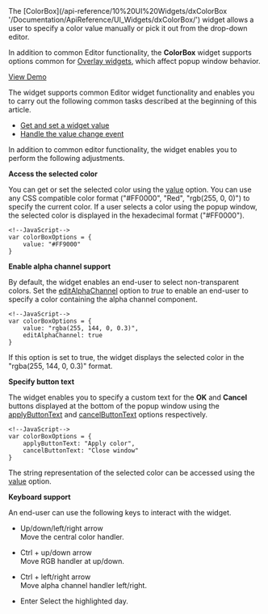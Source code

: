 <article>
The [ColorBox](/api-reference/10%20UI%20Widgets/dxColorBox '/Documentation/ApiReference/UI_Widgets/dxColorBox/') widget allows a user to specify a color value manually or pick it out from the drop-down editor. 

In addition to common Editor functionality, the **ColorBox** widget supports options common for [Overlay widgets](/concepts/10%20UI%20Widgets/10%20UI%20Widget%20Categories/30%20Overlay%20Widgets '/Documentation/Guide/UI_Widgets/UI_Widget_Categories/Overlay_Widgets/'), which affect popup window behavior.

<a href="http://js.devexpress.com/Demos/WidgetsGallery/#demo/editorscolorboxcolorboxcolorbox/" class="button orange small fix-width-155" style="margin-right: 20px;" target="_blank">View Demo</a>

The widget supports common Editor widget functionality and enables you to carry out the following common tasks described at the beginning of this article.

- [Get and set a widget value](/concepts/10%20UI%20Widgets/10%20UI%20Widget%20Categories/20%20Editor%20Widgets/0%20Common%20Tasks/0%20Get%20And%20Set%20a%20Widget%20Value.md '/Documentation/Guide/UI_Widgets/UI_Widget_Categories/Editor_Widgets/#Common_Tasks/Get_And_Set_a_Widget_Value')  
- [Handle the value change event](/concepts/10%20UI%20Widgets/10%20UI%20Widget%20Categories/20%20Editor%20Widgets/0%20Common%20Tasks/1%20Handle%20The%20Value%20Change%20Event.md '/Documentation/Guide/UI_Widgets/UI_Widget_Categories/Editor_Widgets/#Common_Tasks/Handle_The_Value_Change_Event')  

In addition to common editor functionality, the widget enables you to perform the following adjustments.

**Access the selected color**

You can get or set the selected color using the [value](/api-reference/10%20UI%20Widgets/dxColorBox/1%20Configuration/value.md '/Documentation/ApiReference/UI_Widgets/dxColorBox/Configuration/#value') option. You can use any CSS compatible color format ("#FF0000", "Red", "rgb(255, 0, 0)") to specify the current color. If a user selects a color using the popup window, the selected color is displayed in the hexadecimal format ("#FF0000").

    <!--JavaScript-->
    var colorBoxOptions = {
        value: "#FF9000"
    }

**Enable alpha channel support**

By default, the widget enables an end-user to select non-transparent colors. Set the [editAlphaChannel](/api-reference/10%20UI%20Widgets/dxColorBox/1%20Configuration/editAlphaChannel.md '/Documentation/ApiReference/UI_Widgets/dxColorBox/Configuration/#editAlphaChannel') option to *true* to enable an end-user to specify a color containing the alpha channel component.

    <!--JavaScript-->
    var colorBoxOptions = {
        value: "rgba(255, 144, 0, 0.3)",
        editAlphaChannel: true
    }

If this option is set to true, the widget displays the selected color in the "rgba(255, 144, 0, 0.3)" format.

**Specify button text**

The widget enables you to specify a custom text for the **OK** and **Cancel** buttons displayed at the bottom of the popup window using the [applyButtonText](/api-reference/10%20UI%20Widgets/dxColorBox/1%20Configuration/applyButtonText.md '/Documentation/ApiReference/UI_Widgets/dxColorBox/Configuration/#applyButtonText') and [cancelButtonText](/api-reference/10%20UI%20Widgets/dxColorBox/1%20Configuration/cancelButtonText.md '/Documentation/ApiReference/UI_Widgets/dxColorBox/Configuration/#cancelButtonText') options respectively.

    <!--JavaScript-->
    var colorBoxOptions = {
        applyButtonText: "Apply color",
        cancelButtonText: "Close window"
    }

The string representation of the selected color can be accessed using the [value](/api-reference/10%20UI%20Widgets/dxColorBox/1%20Configuration/value.md '/Documentation/ApiReference/UI_Widgets/dxColorBox/Configuration/#value') option.

**Keyboard support**

An end-user can use the following keys to interact with the widget.

- Up/down/left/right arrow  
 Move the central color handler.

- Ctrl + up/down arrow  
 Move RGB handler at up/down.

- Ctrl + left/right arrow  
 Move alpha channel handler left/right.

- Enter
 Select the highlighted day.

<div class="simulator-desktop-container" data-view="Content/Applications/16_1/UIWidgets/dxColorBox/markup.html,
        Content/Applications/16_1/UIWidgets/dxColorBox/script.js,
        Content/Applications/16_1/UIWidgets/dxColorBox/styles.css"></div>
</article>